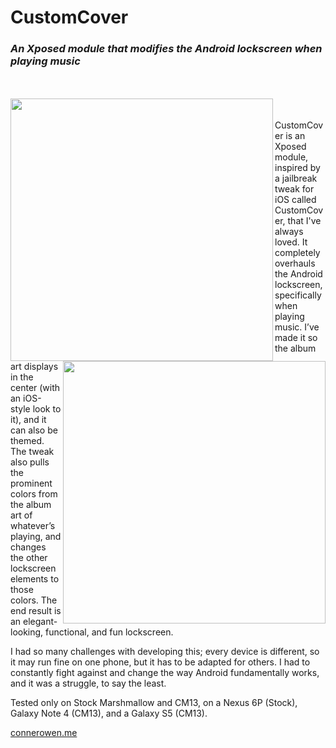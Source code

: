 # CustomCover
### *An Xposed module that modifies the Android lockscreen when playing music*
<br/>
<br/>
<img width="420" align="left" src="http://i.imgur.com/gXu57TF.png" />
<img width="420" align="right" src="http://i.imgur.com/z24DaRe.jpg" />
<br/>
<br/>
CustomCover is an Xposed module, inspired by a jailbreak tweak for iOS called CustomCover, that I've always loved. It completely overhauls the Android lockscreen, specifically when playing music. I’ve made it so the album art displays in the center (with an iOS-style look to it), and it can also be themed. The tweak also pulls the prominent colors from the album art of whatever’s playing, and changes the other lockscreen elements to those colors. The end result is an elegant-looking, functional, and fun lockscreen.

I had so many challenges with developing this; every device is different, so it may run fine on one phone, but it has to be adapted for others. I had to constantly fight against and change the way Android fundamentally works, and it was a struggle, to say the least.

Tested only on Stock Marshmallow and CM13, on a Nexus 6P (Stock), Galaxy Note 4 (CM13), and a Galaxy S5 (CM13).

[connerowen.me][]

[connerowen.me]: http://connerowen.me
